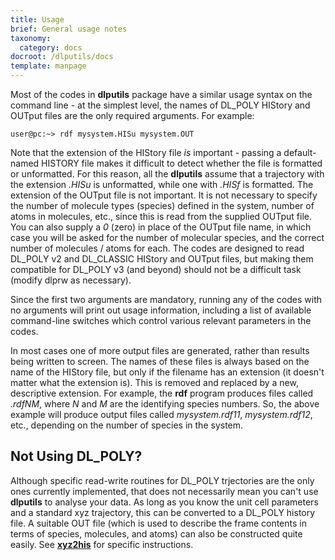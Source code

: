 ```yaml
---
title: Usage
brief: General usage notes
taxonomy:
  category: docs
docroot: /dlputils/docs
template: manpage
---
```


Most of the codes in **dlputils** package have a similar usage syntax on the command line - at the simplest level, the names of DL_POLY HIStory and OUTput files are the only required arguments. For example:

```
user@pc:~> rdf mysystem.HISu mysystem.OUT
```

Note that the extension of the HIStory file *is* important - passing a default-named HISTORY file makes it difficult to detect whether the file is formatted or unformatted. For this reason, all the **dlputils** assume that a trajectory with the extension _.HISu_ is unformatted, while one with _.HISf_ is formatted. The extension of the OUTput file is not important. It is not necessary to specify the number of molecule types (species) defined in the system, number of atoms in molecules, etc., since this is read from the supplied OUTput file. You can also supply a _0_ (zero) in place of the OUTput file name, in which case you will be asked for the number of molecular species, and the correct number of molecules / atoms for each. The codes are designed to read DL_POLY v2 and DL_CLASSIC HIStory and OUTput files, but making them compatible for DL_POLY v3 (and beyond) should not be a difficult task (modify dlprw as necessary).

Since the first two arguments are mandatory, running any of the codes with no arguments will print out usage information, including a list of available command-line switches which control various relevant parameters in the codes.

In most cases one of more output files are generated, rather than results being written to screen.  The names of these files is always based on the name of the HIStory file, but only if the filename has an extension (it doesn't matter what the extension is). This is removed and replaced by a new, descriptive extension. For example, the **rdf** program produces files called _.rdfNM_, where _N_ and _M_ are the identifying species numbers. So, the above example will produce output files called _mysystem.rdf11_, _mysystem.rdf12_, etc., depending on the number of species in the system.

## Not Using DL_POLY?

Although specific read-write routines for DL_POLY trjectories are the only ones currently implemented, that does not necessarily mean you can't use **dlputils** to analyse your data. As long as you know the unit cell parameters and a standard xyz trajectory, this can be converted to a DL_POLY history file. A suitable OUT file (which is used to describe the frame contents in terms of species, molecules, and atoms) can also be constructed quite easily. See [**xyz2his**](/dlputils/docs/utilities/xyz2his) for specific instructions.

